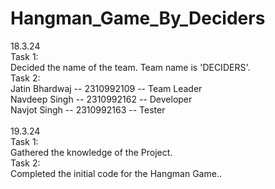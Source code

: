 # Hangman_Game_By_Deciders
18.3.24 <br>
        Task 1: <br>
              Decided the name of the team.
              Team name is 'DECIDERS'. <br>
        Task 2: <br>
              Jatin Bhardwaj -- 2310992109 -- Team Leader <br>
              Navdeep Singh -- 2310992162 -- Developer <br>
              Navjot Singh -- 2310992163 -- Tester <br>
<br>
19.3.24 <br>
        Task 1: <br>
              Gathered the knowledge of the Project. <br>
        Task 2:<br>
              Completed the initial code for the Hangman Game..
